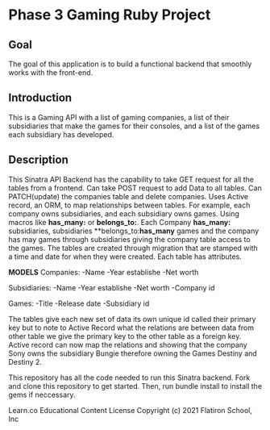 # Phase 3 Gaming Ruby Project 

## Goal
The goal of this application is to build a functional backend that smoothly works with the front-end.


## Introduction

This is a Gaming API with a list of gaming companies, a list of their subsidiaries that make the games
for their consoles, and a list of the games each subsidiary has developed.   

## Description

This Sinatra API Backend has the capability to take GET request for all the tables from a frontend.
Can take POST request to add Data to all tables.
Can PATCH(update) the companies table and delete companies.
Uses Active record, an ORM, to map relationships between tables. For example, each company
owns subsidiaries, and each subsidiary owns games. Using macros like **has_many:** or **belongs_to:**.
Each Company **has_many:** subsidiaries, subsidiaries **belongs_to:**has_many** games and the company has may games
through subsidiaries giving the company table access to the games.
The tables are created through migration that are stamped with a time and date for when they were created.
Each table has attributes. 

**MODELS**
Companies:
-Name
-Year establishe
-Net worth

Subsidiaries:
-Name
-Year establishe
-Net worth
-Company id

Games:
-Title
-Release date
-Subsidiary id

The tables give each new set of data its own unique id called their primary key but to note to Active Record 
what the relations are between data from other table we give the primary key to the other table as a foreign key. 
Active record can now map the relations and showing that the company Sony owns the subsidiary Bungie therefore owning
the Games Destiny and Destiny 2. 

This repository has all the code needed to run this Sinatra backend. Fork and clone this repository to get started. Then, run bundle install to install the gems if neccessary.

Learn.co Educational Content License
Copyright (c) 2021 Flatiron School, Inc
